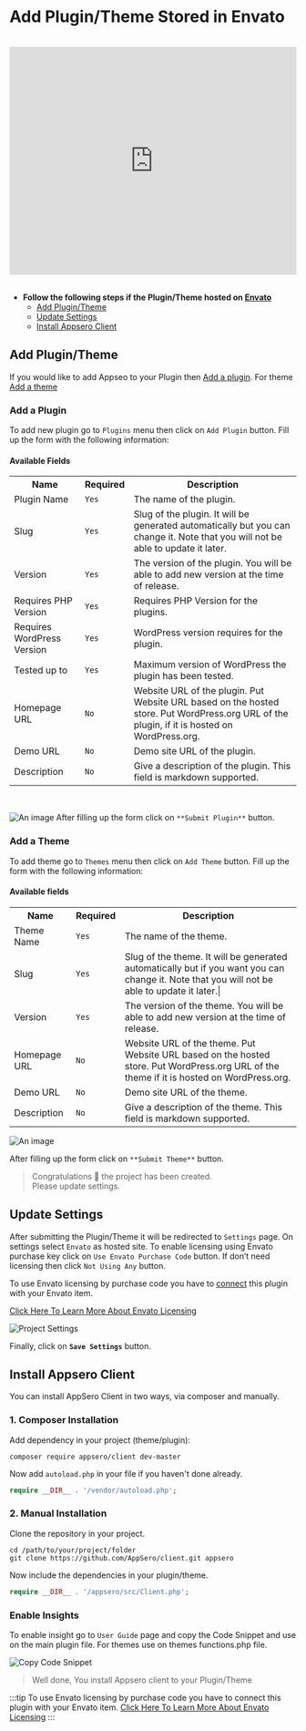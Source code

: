 # Add Plugin/Theme Stored in Envato

<br>

<iframe width="100%" height="400" src="https://www.youtube.com/embed/yjLwczu8vg0" frameborder="0" allow="accelerometer; autoplay; encrypted-media; gyroscope; picture-in-picture" allowfullscreen></iframe>

<br>
<br>

- **Follow the following steps if the Plugin/Theme hosted on [Envato](https://envato.com/)**
    - [Add Plugin/Theme](#add-plugin-theme)
    - [Update Settings](#update-settings)
    - [Install Appsero Client](#install-appsero-client)

## Add Plugin/Theme
If you would like to add Appseo to your Plugin then [Add a plugin](#add-a-plugin). For theme [Add a theme](#add-a-theme)

### Add a Plugin

To add new plugin go to `Plugins` menu then click on `Add Plugin` button. Fill up the form with the following information:

#### Available Fields
<table>
    <tr>
        <th>Name</th>
        <th>Required</th>
        <th>Description</th>
    </tr>
    <tr>
        <td> Plugin Name </td>
        <td>  <code>Yes</code>  </td>
        <td> The name of the plugin. </td>
    </tr>
    <tr>
        <td> Slug </td>
        <td>  <code>Yes</code>  </td>
        <td> Slug of the plugin. It will be generated automatically but you can change it. Note that you will not be able to update it later. </td>
    </tr>
    <tr>
        <td>Version</td>
        <td> <code>Yes</code> </td>
        <td>The version of the plugin. You will be able to add new version at the time of release.</td>
    </tr>
    <tr>
        <td>Requires PHP Version </td>
        <td> <code>Yes</code> </td>
        <td>Requires PHP Version for the plugins.</td>
    </tr>
    <tr>
        <td>Requires WordPress Version </td>
        <td> <code>Yes</code> </td>
        <td>WordPress version requires for the plugin.</td>
    </tr>
    <tr>
        <td>Tested up to </td>
        <td> <code>Yes</code> </td>
        <td>Maximum version of WordPress the plugin has been tested.</td>
    </tr>
    <tr>
        <td>Homepage URL</td>
        <td> <code>No</code> </td>
        <td> Website URL of the plugin. Put Website URL based on the hosted store. Put WordPress.org URL of the plugin, if it is hosted on WordPress.org. </td>
    </tr>
    <tr>
        <td>Demo URL</td>
        <td> <code>No</code> </td>
        <td>Demo site URL of the plugin.</td>
    </tr>
    <tr>
        <td>Description</td>
        <td> <code>No</code> </td>
        <td>Give a description of the plugin. This field is markdown supported.</td>
    </tr>
</table>

<br>

![An image](../images/project/plugin.png)
After filling up the form click on `**Submit Plugin**` button. 

### Add a Theme

To add theme go to `Themes` menu then click on `Add Theme` button. Fill up the form with the following information:

#### Available fields
<table>
    <tr>
        <th>Name</th>
        <th>Required</th>
        <th>Description</th>
    </tr>
    <tr>
        <td> Theme Name </td>
        <td>  <code>Yes</code> </td>
        <td> The name of the theme. </td>
    </tr>
    <tr>
        <td> Slug </td>
        <td>  <code>Yes</code>  </td>
        <td> Slug of the theme. It will be generated automatically but if you want you can change it. Note that you will not be able to update it later.| </td>
    </tr>
    <tr>
        <td>Version</td>
        <td> <code>Yes</code> </td>
        <td>The version of the theme. You will be able to add new version at the time of release.</td>
    </tr>
    <tr>
        <td>Homepage URL</td>
        <td> <code>No</code> </td>
        <td>Website URL of the theme. Put Website URL based on the hosted store. Put WordPress.org URL of the theme if it is hosted on WordPress.org.</td>
    </tr>
    <tr>
        <td>Demo URL</td>
        <td> <code>No</code> </td>
        <td>Demo site URL of the theme.</td>
    </tr>
    <tr>
        <td>Description</td>
        <td> <code>No</code> </td>
        <td> Give a description of the theme. This field is markdown supported. </td>
    </tr>
</table>


![An image](../images/project/theme.png)

After filling up the form click on `**Submit Theme**` button. 


> Congratulations :tada: the project has been created. 
<br> Please update settings.



## Update Settings

After submitting the Plugin/Theme it will be redirected to `Settings` page. On settings select `Envato` as hosted site. 
To enable licensing using Envato purchase key click on `Use Envato Purchase Code` button. If don’t need licensing then click `Not Using Any` button.

To use Envato licensing by purchase code you have to [connect](/user-guide/envato-licensing.md) this plugin with your Envato item. 

[Click Here To Learn More About Envato Licensing](/user-guide/envato-licensing.md) 

![Project Settings](../images/dev-guide/envato-settings.png)

Finally, click on <code>**Save Settings**</code> button. 


## Install Appsero Client

You can install AppSero Client in two ways, via composer and manually.

### 1. Composer Installation

Add dependency in your project (theme/plugin):

```
composer require appsero/client dev-master
```

Now add `autoload.php` in your file if you haven't done already.

```php
require __DIR__ . '/vendor/autoload.php';
```

### 2. Manual Installation

Clone the repository in your project.

```
cd /path/to/your/project/folder
git clone https://github.com/AppSero/client.git appsero
```

Now include the dependencies in your plugin/theme.

```php
require __DIR__ . '/appsero/src/Client.php';
```

### Enable Insights 

To enable insight go to `User Guide` page and copy the Code Snippet and use on the main plugin file. For themes use on themes functions.php file.

![Copy Code Snippet](../images/dev-guide/copy-envato-code-snippet.png)

> Well done, You install Appsero client to your Plugin/Theme

:::tip
To use Envato licensing by purchase code you have to connect this plugin with your Envato item.
[Click Here To Learn More About Envato Licensing](/user-guide/envato-licensing.md) 
:::
